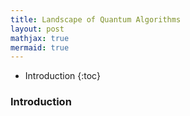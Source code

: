 ```yaml
---
title: Landscape of Quantum Algorithms
layout: post
mathjax: true
mermaid: true
---
```


- Introduction
{:toc}

### Introduction
